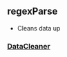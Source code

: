 ## regexParse
- Cleans data up

### [DataCleaner][1a]
[1a]: <https://coriandar.github.io/regexparse/>